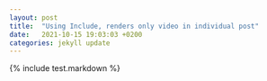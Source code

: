 ```yaml
---
layout: post
title:  "Using Include, renders only video in individual post"
date:   2021-10-15 19:03:03 +0200
categories: jekyll update
---
```


{% include test.markdown %}